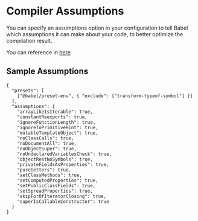 # Compiler Assumptions

You can specify an assumptions option in your configuration to tell Babel which assumptions it can make about your code, to better optimize the compilation result.

You can reference in [here](https://babeljs.io/docs/assumptions)

## Sample Assumptions

```
{
  "presets": [
    ["@babel/preset-env", { "exclude": ["transform-typeof-symbol"] }]
  ],
  "assumptions": {
    "arrayLikeIsIterable": true,
    "constantReexports": true,
    "ignoreFunctionLength": true,
    "ignoreToPrimitiveHint": true,
    "mutableTemplateObject": true,
    "noClassCalls": true,
    "noDocumentAll": true,
    "noObjectSuper": true,
    "noUndeclaredVariablesCheck": true,
    "objectRestNoSymbols": true,
    "privateFieldsAsProperties": true,
    "pureGetters": true,
    "setClassMethods": true,
    "setComputedProperties": true,
    "setPublicClassFields": true,
    "setSpreadProperties": true,
    "skipForOfIteratorClosing": true,
    "superIsCallableConstructor": true
  }
}
```

